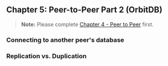 ## Chapter 5: Peer-to-Peer Part 2 (OrbitDB)

> **Note:** Please complete [Chapter 4 - Peer to Peer](./04_P2P_Part_2.md) first.

### Connecting to another peer's database

### Replication vs. Duplication
